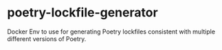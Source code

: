 # poetry-lockfile-generator
Docker Env to use for generating Poetry lockfiles consistent with multiple different versions of Poetry.
